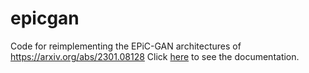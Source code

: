 # epicgan
Code for reimplementing the EPiC-GAN architectures of https://arxiv.org/abs/2301.08128
Click [here](https://epicgan.readthedocs.io/en/latest/) to see the documentation.

